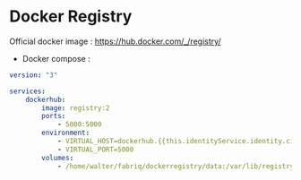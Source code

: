 Docker Registry
===================

Official docker image : https://hub.docker.com/_/registry/

* Docker compose :

```yml
version: "3"

services:
    dockerhub:
        image: registry:2
        ports:
            - 5000:5000
        environment:
            - VIRTUAL_HOST=dockerhub.{{this.identityService.identity.ciDomain}}
            - VIRTUAL_PORT=5000              
        volumes:
            - /home/walter/fabriq/dockerregistry/data:/var/lib/registry

```